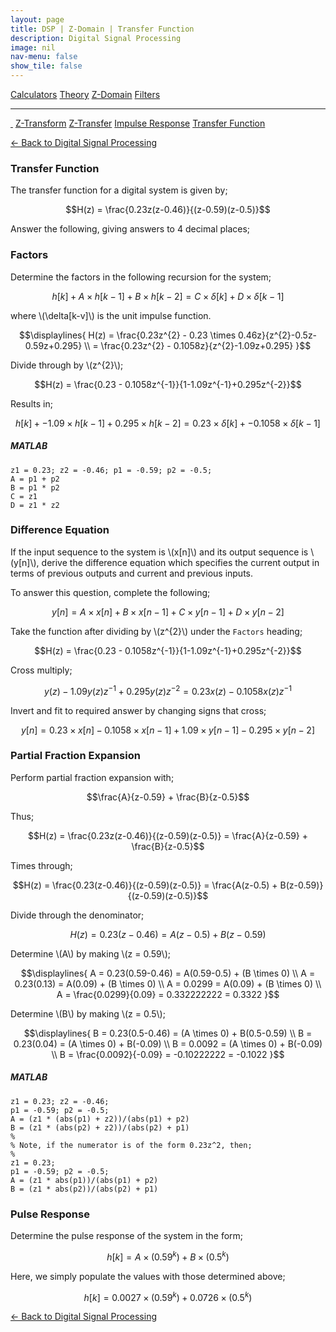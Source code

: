 ```yaml
---
layout: page
title: DSP | Z-Domain | Transfer Function
description: Digital Signal Processing
image: nil
nav-menu: false
show_tile: false
---
```


<script type="text/javascript" id="MathJax-script" async
  src="https://cdn.jsdelivr.net/npm/mathjax@3/es5/tex-mml-chtml.js">
</script>
<script>
MathJax = {
  tex: {
    inlineMath: [['\\(', '\\)']]
  }
};
</script>

<a href="../calculators.html" class="button small">Calculators</a>
<a href="../theory" class="button small">Theory</a>
<a href="../z-domain" class="button special small">Z-Domain</a>
<a href="../filters" class="button small">Filters</a>

<hr />

<a href="./" style="border-bottom: none;"><i class="icon fa-home">&nbsp;</i></a>
<a href="z-transform.html" class="button small">Z-Transform</a>
<a href="z-transfer.html" class="button small">Z-Transfer</a>
<a href="impulse-response.html" class="button small">Impulse Response</a>
<a href="transfer-function.html" class="button special small">Transfer Function</a>

<a href="/digital-signal-processing">&#x2190; Back to Digital Signal Processing</a>

### Transfer Function

The transfer function for a digital system is given by;

$$H(z) = \frac{0.23z(z-0.46)}{(z-0.59)(z-0.5)}$$

Answer the following, giving answers to 4 decimal places;

### Factors

Determine the factors in the following recursion for the system;

$$h[k] + A \times h[k-1] + B \times h[k-2] = C \times \delta[k] + D \times \delta[k-1]$$

where \\(\delta[k-v]\\) is the unit impulse function.

$$\displaylines{
H(z) = \frac{0.23z^{2} - 0.23 \times 0.46z}{z^{2}-0.5z-0.59z+0.295} \\
= \frac{0.23z^{2} - 0.1058z}{z^{2}-1.09z+0.295}
}$$

Divide through by \\(z^{2}\\);

$$H(z) = \frac{0.23 - 0.1058z^{-1}}{1-1.09z^{-1}+0.295z^{-2}}$$

Results in;

$$h[k] + -1.09 \times h[k-1] + 0.295 \times h[k-2] = 0.23 \times \delta[k] + -0.1058 \times \delta[k-1]$$

##### MATLAB

    z1 = 0.23; z2 = -0.46; p1 = -0.59; p2 = -0.5;
    A = p1 + p2
    B = p1 * p2
    C = z1
    D = z1 * z2

### Difference Equation

If the input sequence to the system is \\(x[n]\\) and its output sequence is \\(y[n]\\), derive the difference equation which specifies the current output in terms of previous outputs and current and previous inputs.

To answer this question, complete the following;

$$y[n] = A \times x[n] + B \times x[n-1] + C \times y[n-1] + D \times y[n-2]$$

Take the function after dividing by \\(z^{2}\\) under the <code>Factors</code> heading;

$$H(z) = \frac{0.23 - 0.1058z^{-1}}{1-1.09z^{-1}+0.295z^{-2}}$$

Cross multiply;

$$y(z) - 1.09 y(z)z^{-1} + 0.295y(z)z^{-2} = 0.23x(z) - 0.1058x(z)z^{-1}$$

Invert and fit to required answer by changing signs that cross;

$$y[n] = 0.23 \times x[n] - 0.1058 \times x[n-1] + 1.09 \times y[n-1] - 0.295 \times y[n-2]$$



### Partial Fraction Expansion

Perform partial fraction expansion with;

$$\frac{A}{z-0.59} + \frac{B}{z-0.5}$$

Thus;

$$H(z) = \frac{0.23z(z-0.46)}{(z-0.59)(z-0.5)} = \frac{A}{z-0.59} + \frac{B}{z-0.5}$$

Times through;

$$H(z) = \frac{0.23(z-0.46)}{(z-0.59)(z-0.5)} = \frac{A(z-0.5) + B(z-0.59)}{(z-0.59)(z-0.5)}$$

Divide through the denominator;

$$H(z) = 0.23(z-0.46) = A(z-0.5) + B(z-0.59)$$

Determine \\(A\\) by making \\(z = 0.59\\);

$$\displaylines{
A = 0.23(0.59-0.46) = A(0.59-0.5) + (B \times 0) \\
A = 0.23(0.13) = A(0.09) + (B \times 0) \\
A = 0.0299 = A(0.09) + (B \times 0) \\
A = \frac{0.0299}{0.09} = 0.332222222 = 0.3322
}$$

Determine \\(B\\) by making \\(z = 0.5\\);

$$\displaylines{
B = 0.23(0.5-0.46) = (A \times 0) + B(0.5-0.59) \\
B = 0.23(0.04) = (A \times 0) + B(-0.09) \\
B = 0.0092 = (A \times 0) + B(-0.09) \\
B = \frac{0.0092}{-0.09} = -0.10222222 = -0.1022
}$$

##### MATLAB

    z1 = 0.23; z2 = -0.46;
    p1 = -0.59; p2 = -0.5;
    A = (z1 * (abs(p1) + z2))/(abs(p1) + p2)
    B = (z1 * (abs(p2) + z2))/(abs(p2) + p1)
    %
    % Note, if the numerator is of the form 0.23z^2, then;
    %
    z1 = 0.23;
    p1 = -0.59; p2 = -0.5;
    A = (z1 * abs(p1))/(abs(p1) + p2)
    B = (z1 * abs(p2))/(abs(p2) + p1)

### Pulse Response

Determine the pulse response of the system in the form;

$$h[k] = A \times (0.59^{k}) + B \times (0.5^{k})$$

Here, we simply populate the values with those determined above;

$$h[k] = 0.0027 \times (0.59^{k}) + 0.0726 \times (0.5^{k})$$

<a href="/digital-signal-processing">&#x2190; Back to Digital Signal Processing</a>